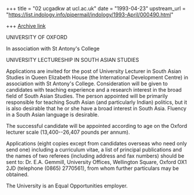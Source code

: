 +++
title = "02 ucgadkw at ucl.ac.uk"
date = "1993-04-23"
upstream_url = "https://list.indology.info/pipermail/indology/1993-April/000490.html"

+++
[Archive link](https://list.indology.info/pipermail/indology/1993-April/000490.html)


UNIVERSITY OF OXFORD

In association with St Antony's College

UNIVERSITY LECTURESHIP IN SOUTH ASIAN STUDIES


Applications are invited for the post of University Lecturer in South
Asian Studies in Queen Elizabeth House (the International Development
Centre) in association with St Antony's College. Consideration will be
given to candidates with teaching experience and a research interest in
the broad field of South Asian Studies.  The person appointed will be
primarily responsible for teaching South Asian (and particularly Indian)
politics, but it is also desirable that he or she have a broad interest
in South Asia.  Fluency in a South Asian language is desirable.

The successful candidate will be appointed according to age on the
Oxford lecturer scale (13,400--26,407 pounds per annum).

Applications (eight copies except from candidates overseas who need only
send one) including a curriculum vitae, a list of principal publications
and the names of two referees (including address and fax numbers) should
be sent to: Dr. E.A. Gemmill, University Offices, Wellington Square,
Oxford OX1 2JD (telephone (0865) 2770561), from whom further particulars
may be obtained.


The University is an Equal Opportunities employer.






